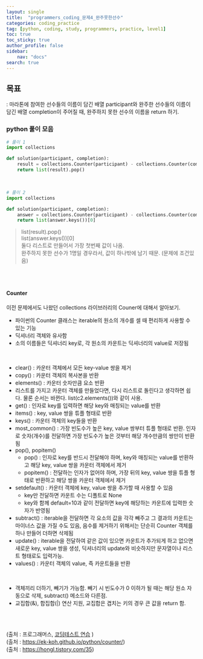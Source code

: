 ```yaml
---
layout: single
title:  "programmers_coding_문제4_완주못한선수"
categories: coding_practice
tag: [python, coding, study, programmers, practice, level1]
toc: true
toc_sticky: true
author_profile: false
sidebar:
    nav: "docs"
search: true
---
```



## 목표     
: 마라톤에 참여한 선수들의 이름이 담긴 배열 participant와 완주한 선수들의 이름이 담긴 배열 completion이 주어질 때, 완주하지 못한 선수의 이름을 return 하기.



### python 풀이 모음


```python
# 풀이 1
import collections 

def solution(participant, completion): 
    result = collections.Counter(participant) - collections.Counter(completion) 
    return list(result).pop()
```

<br>

```python
# 풀이 2
import collections

def solution(participant, completion):
    answer = collections.Counter(participant) - collections.Counter(completion)
    return list(answer.keys())[0]
```


> list(result).pop()    
> list(answer.keys())[0]      
둘다 리스트로 만들어서 가장 첫번째 값이 나옴.      
완주하지 못한 선수가 1명일 경우라서, 값이 하나밖에 남기 때문. (문제에 조건있음)

<br>
<br>

#### Counter
이전 문제에서도 나왔던 collections 라이브러리의 Couner에 대해서 알아보기.

- 파이썬의 Counter 클래스는 iterable의 원소의 개수를 셀 때 편리하게 사용할 수 있는 기능
- 딕셔너리 객체와 유사함
- 소의 이름들은 딕셔너리 key로, 각 원소의 카운트는 딕셔너리의 value로 저장됨


<br>

  - clear() : 카운터 객체에서 모든 key-value 쌍을 제거    
  - copy() : 카운터 객체의 복사본을 반환
  - elements() : 카운터 숫자만큼 요소 반환
  - 리스트를 가지고 카운터 객체를 만들었다면, 다시 리스트로 돌린다고 생각하면 쉽다. 물론 순서는 바뀐다. list(c2.elements())와 같이 사용.
  - get() : 인자로 key를 입력하면 해당 key와 매칭되는 value를 반환
  - items() : key, value 쌍을 튜플 형태로 반환
  - keys() : 카운터 객체의 key들을 반환
  - most_common() : 가장 빈도수가 높은 key, value 쌍부터 튜플 형태로 반환. 인자로 숫자(개수)를 전달하면 가장 빈도수가 높은 것부터 해당 개수만큼의 쌍만이 반환됨
  - pop(), popitem()
    - pop() : 인자로 key를 반드시 전달해야 하며, key와 매칭되는 value를 반환하고 해당 key, value 쌍을 카운터 객체에서 제거     
    - popitem() : 전달하는 인자가 없어야 하며, 가장 뒤의 key, value 쌍을 튜플 형태로 반환하고 해당 쌍을 카운터 객체에서 제거     
  - setdefault() : 카운터 객체에 key, value 쌍을 추가할 때 사용할 수 있음
    - key만 전달하면 카운트 수는 디폴트로 None
    - key와 함께 default=10과 같이 전달하면 key에 해당하는 카운트에 입력한 숫자가 반영됨
  - subtract() : iterable을 전달하면 각 요소의 값을 각각 빼주고 그 결과의 카운트는 마이너스 값을 가질 수도 있음, 음수를 제거하기 위해서는 단순히 Counter 객체를 하나 만들어 더하면 삭제됨 
  - update() : iterable을 전달하여 같은 값이 있으면 카운트가 추가되게 하고 없으면 새로운 key, value 쌍을 생성, 딕셔너리의 update와 비슷하지만 문자열이나 리스트 형태로도 입력가능.
  - values() : 카운터 객체의 value, 즉 카운트들을 반환

<br>

- 객체끼리 더하기, 빼기가 가능함. 빼기 시 빈도수가 0 이하가 될 때는 해당 원소 자동으로 삭제, subtract() 메소드와 다른점.
- 교집합(&), 합집합(|) 연산 지원, 교집합은 겹치는 키의 경우 큰 값을 return 함.



<br>
<br>


(출처 : 프로그래머스, [코딩테스트 연습](https://programmers.co.kr/learn/challenges) )     
(출처 : https://ek-koh.github.io/python/counter/)    
(출처 : https://hongl.tistory.com/35)
